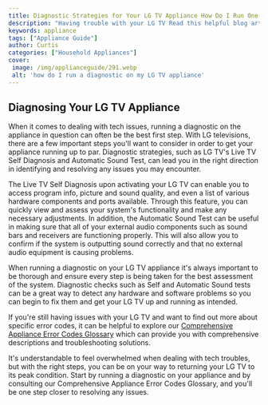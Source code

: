 ```yaml
---
title: Diagnostic Strategies for Your LG TV Appliance How Do I Run One
description: "Having trouble with your LG TV Read this helpful blog article to learn about how you can use digital diagnostic strategies to troubleshoot and run diagnostic tests Find out how to take the steps necessary to diagnose and fix common issues"
keywords: appliance
tags: ["Appliance Guide"]
author: Curtis
categories: ["Household Appliances"]
cover: 
 image: /img/applianceguide/291.webp
 alt: 'how do I run a diagnostic on my LG TV appliance'
---
```

## Diagnosing Your LG TV Appliance

When it comes to dealing with tech issues, running a diagnostic on the appliance in question can often be the best first step. With LG televisions, there are a few important steps you'll want to consider in order to get your appliance running up to par. Diagnostic strategies, such as LG TV's Live TV Self Diagnosis and Automatic Sound Test, can lead you in the right direction in identifying and resolving any issues you may encounter. 

The Live TV Self Diagnosis upon activating your LG TV can enable you to access program info, picture and sound quality, and even a list of various hardware components and ports available. Through this feature, you can quickly view and assess your system's functionality and make any necessary adjustments. In addition, the Automatic Sound Test can be useful in making sure that all of your external audio components such as sound bars and receivers are functioning properly. This will also allow you to confirm if the system is outputting sound correctly and that no external audio equipment is causing problems. 

When running a diagnostic on your LG TV appliance it's always important to be thorough and ensure every step is being taken for the best assessment of the system. Diagnostic checks such as Self and Automatic Sound tests can be a great way to detect any hardware and software problems so you can begin to fix them and get your LG TV up and running as intended.

If you're still having issues with your LG TV and want to find out more about specific error codes, it can be helpful to explore our [Comprehensive Appliance Error Codes Glossary](./error-codes/) which can provide you with comprehensive descriptions and troubleshooting solutions.

It's understandable to feel overwhelmed when dealing with tech troubles, but with the right steps, you can be on your way to returning your LG TV to its peak condition. Start by running a diagnostic on your appliance and by consulting our Comprehensive Appliance Error Codes Glossary, and you'll be one step closer to resolving any issues.
